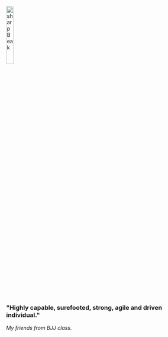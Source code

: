 <img src='/lake1.jpg' alt='sharpBeak' width="20%" height="20%"/>

### "Highly capable, surefooted, strong, agile and driven individual." 
_My friends from BJJ class._


